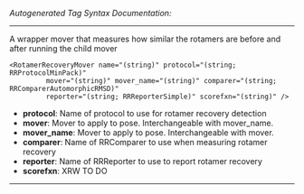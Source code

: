 _Autogenerated Tag Syntax Documentation:_

---
A wrapper mover that measures how similar the rotamers are before and after running the child mover

```
<RotamerRecoveryMover name="(string)" protocol="(string; RRProtocolMinPack)"
         mover="(string)" mover_name="(string)" comparer="(string; RRComparerAutomorphicRMSD)"
         reporter="(string; RRReporterSimple)" scorefxn="(string)" />
```

-   **protocol**: Name of protocol to use for rotamer recovery detection
-   **mover**: Mover to apply to pose. Interchangeable with mover_name.
-   **mover_name**: Mover to apply to pose. Interchangeable with mover.
-   **comparer**: Name of RRComparer to use when measuring rotamer recovery
-   **reporter**: Name of RRReporter to use to report rotamer recovery
-   **scorefxn**: XRW TO DO

---
